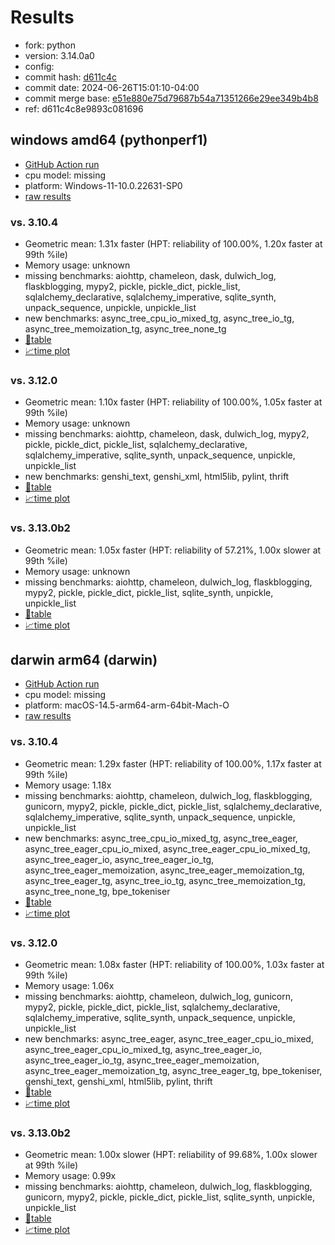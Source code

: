 # Results

- fork: python
- version: 3.14.0a0
- config: 
- commit hash: [d611c4c](https://github.com/python/cpython/commit/d611c4c)
- commit date: 2024-06-26T15:01:10-04:00
- commit merge base: [e51e880e75d79687b54a71351266e29ee349b4b8](https://github.com/python/cpython/commit/e51e880e75d79687b54a71351266e29ee349b4b8)
- ref: d611c4c8e9893c081696

## windows amd64 (pythonperf1)

- [GitHub Action run](https://github.com/faster-cpython/benchmarking/actions/runs/9748134543)
- cpu model: missing
- platform: Windows-11-10.0.22631-SP0
- [raw results](bm-20240626-pythonperf1-amd64-python-d611c4c8e9893c081696-3.14.0a0-d611c4c.json)

### vs. 3.10.4

- Geometric mean: 1.31x faster (HPT: reliability of 100.00%, 1.20x faster at 99th %ile)
- Memory usage: unknown
- missing benchmarks: aiohttp, chameleon, dask, dulwich_log, flaskblogging, mypy2, pickle, pickle_dict, pickle_list, sqlalchemy_declarative, sqlalchemy_imperative, sqlite_synth, unpack_sequence, unpickle, unpickle_list
- new benchmarks: async_tree_cpu_io_mixed_tg, async_tree_io_tg, async_tree_memoization_tg, async_tree_none_tg
- [📄table](bm-20240626-pythonperf1-amd64-python-d611c4c8e9893c081696-3.14.0a0-d611c4c-vs-3.10.4.md)
- [📈time plot](bm-20240626-pythonperf1-amd64-python-d611c4c8e9893c081696-3.14.0a0-d611c4c-vs-3.10.4.svg)

### vs. 3.12.0

- Geometric mean: 1.10x faster (HPT: reliability of 100.00%, 1.05x faster at 99th %ile)
- Memory usage: unknown
- missing benchmarks: aiohttp, chameleon, dask, dulwich_log, mypy2, pickle, pickle_dict, pickle_list, sqlalchemy_declarative, sqlalchemy_imperative, sqlite_synth, unpack_sequence, unpickle, unpickle_list
- new benchmarks: genshi_text, genshi_xml, html5lib, pylint, thrift
- [📄table](bm-20240626-pythonperf1-amd64-python-d611c4c8e9893c081696-3.14.0a0-d611c4c-vs-3.12.0.md)
- [📈time plot](bm-20240626-pythonperf1-amd64-python-d611c4c8e9893c081696-3.14.0a0-d611c4c-vs-3.12.0.svg)

### vs. 3.13.0b2

- Geometric mean: 1.05x faster (HPT: reliability of 57.21%, 1.00x slower at 99th %ile)
- Memory usage: unknown
- missing benchmarks: aiohttp, chameleon, dulwich_log, flaskblogging, mypy2, pickle, pickle_dict, pickle_list, sqlite_synth, unpickle, unpickle_list
- [📄table](bm-20240626-pythonperf1-amd64-python-d611c4c8e9893c081696-3.14.0a0-d611c4c-vs-3.13.0b2.md)
- [📈time plot](bm-20240626-pythonperf1-amd64-python-d611c4c8e9893c081696-3.14.0a0-d611c4c-vs-3.13.0b2.svg)

## darwin arm64 (darwin)

- [GitHub Action run](https://github.com/faster-cpython/benchmarking/actions/runs/9749953752)
- cpu model: missing
- platform: macOS-14.5-arm64-arm-64bit-Mach-O
- [raw results](bm-20240626-darwin-arm64-python-d611c4c8e9893c081696-3.14.0a0-d611c4c.json)

### vs. 3.10.4

- Geometric mean: 1.29x faster (HPT: reliability of 100.00%, 1.17x faster at 99th %ile)
- Memory usage: 1.18x
- missing benchmarks: aiohttp, chameleon, dulwich_log, flaskblogging, gunicorn, mypy2, pickle, pickle_dict, pickle_list, sqlalchemy_declarative, sqlalchemy_imperative, sqlite_synth, unpack_sequence, unpickle, unpickle_list
- new benchmarks: async_tree_cpu_io_mixed_tg, async_tree_eager, async_tree_eager_cpu_io_mixed, async_tree_eager_cpu_io_mixed_tg, async_tree_eager_io, async_tree_eager_io_tg, async_tree_eager_memoization, async_tree_eager_memoization_tg, async_tree_eager_tg, async_tree_io_tg, async_tree_memoization_tg, async_tree_none_tg, bpe_tokeniser
- [📄table](bm-20240626-darwin-arm64-python-d611c4c8e9893c081696-3.14.0a0-d611c4c-vs-3.10.4.md)
- [📈time plot](bm-20240626-darwin-arm64-python-d611c4c8e9893c081696-3.14.0a0-d611c4c-vs-3.10.4.svg)

### vs. 3.12.0

- Geometric mean: 1.08x faster (HPT: reliability of 100.00%, 1.03x faster at 99th %ile)
- Memory usage: 1.06x
- missing benchmarks: aiohttp, chameleon, dulwich_log, gunicorn, mypy2, pickle, pickle_dict, pickle_list, sqlalchemy_declarative, sqlalchemy_imperative, sqlite_synth, unpack_sequence, unpickle, unpickle_list
- new benchmarks: async_tree_eager, async_tree_eager_cpu_io_mixed, async_tree_eager_cpu_io_mixed_tg, async_tree_eager_io, async_tree_eager_io_tg, async_tree_eager_memoization, async_tree_eager_memoization_tg, async_tree_eager_tg, bpe_tokeniser, genshi_text, genshi_xml, html5lib, pylint, thrift
- [📄table](bm-20240626-darwin-arm64-python-d611c4c8e9893c081696-3.14.0a0-d611c4c-vs-3.12.0.md)
- [📈time plot](bm-20240626-darwin-arm64-python-d611c4c8e9893c081696-3.14.0a0-d611c4c-vs-3.12.0.svg)

### vs. 3.13.0b2

- Geometric mean: 1.00x slower (HPT: reliability of 99.68%, 1.00x slower at 99th %ile)
- Memory usage: 0.99x
- missing benchmarks: aiohttp, chameleon, dulwich_log, flaskblogging, gunicorn, mypy2, pickle, pickle_dict, pickle_list, sqlite_synth, unpickle, unpickle_list
- [📄table](bm-20240626-darwin-arm64-python-d611c4c8e9893c081696-3.14.0a0-d611c4c-vs-3.13.0b2.md)
- [📈time plot](bm-20240626-darwin-arm64-python-d611c4c8e9893c081696-3.14.0a0-d611c4c-vs-3.13.0b2.svg)

